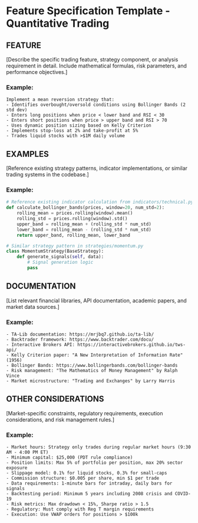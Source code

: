 # Feature Specification Template - Quantitative Trading

## FEATURE
[Describe the specific trading feature, strategy component, or analysis requirement in detail. Include mathematical formulas, risk parameters, and performance objectives.]

### Example:
```
Implement a mean reversion strategy that:
- Identifies overbought/oversold conditions using Bollinger Bands (2 std dev)
- Enters long positions when price < lower band and RSI < 30
- Enters short positions when price > upper band and RSI > 70
- Uses dynamic position sizing based on Kelly Criterion
- Implements stop-loss at 2% and take-profit at 5%
- Trades liquid stocks with >$1M daily volume
```

## EXAMPLES
[Reference existing strategy patterns, indicator implementations, or similar trading systems in the codebase.]

### Example:
```python
# Reference existing indicator calculation from indicators/technical.py
def calculate_bollinger_bands(prices, window=20, num_std=2):
    rolling_mean = prices.rolling(window).mean()
    rolling_std = prices.rolling(window).std()
    upper_band = rolling_mean + (rolling_std * num_std)
    lower_band = rolling_mean - (rolling_std * num_std)
    return upper_band, rolling_mean, lower_band

# Similar strategy pattern in strategies/momentum.py
class MomentumStrategy(BaseStrategy):
    def generate_signals(self, data):
        # Signal generation logic
        pass
```

## DOCUMENTATION
[List relevant financial libraries, API documentation, academic papers, and market data sources.]

### Example:
```
- TA-Lib documentation: https://mrjbq7.github.io/ta-lib/
- Backtrader framework: https://www.backtrader.com/docu/
- Interactive Brokers API: https://interactivebrokers.github.io/tws-api/
- Kelly Criterion paper: "A New Interpretation of Information Rate" (1956)
- Bollinger Bands: https://www.bollingerbands.com/bollinger-bands
- Risk management: "The Mathematics of Money Management" by Ralph Vince
- Market microstructure: "Trading and Exchanges" by Larry Harris
```

## OTHER CONSIDERATIONS
[Market-specific constraints, regulatory requirements, execution considerations, and risk management rules.]

### Example:
```
- Market hours: Strategy only trades during regular market hours (9:30 AM - 4:00 PM ET)
- Minimum capital: $25,000 (PDT rule compliance)
- Position limits: Max 5% of portfolio per position, max 20% sector exposure
- Slippage model: 0.1% for liquid stocks, 0.3% for small-caps
- Commission structure: $0.005 per share, min $1 per trade
- Data requirements: 1-minute bars for intraday, daily bars for signals
- Backtesting period: Minimum 5 years including 2008 crisis and COVID-19
- Risk metrics: Max drawdown < 15%, Sharpe ratio > 1.5
- Regulatory: Must comply with Reg T margin requirements
- Execution: Use VWAP orders for positions > $100k
```